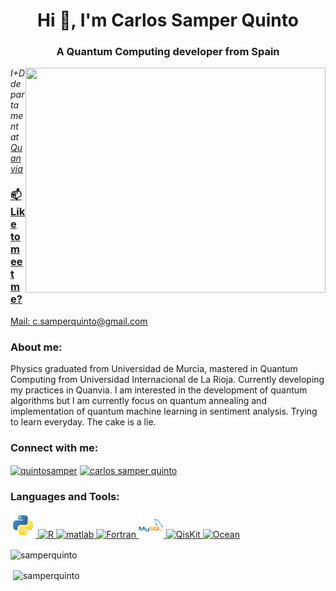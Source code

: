 <h1 align="center">Hi 👋, I'm Carlos Samper Quinto</h1>
<h3 align="center">A Quantum Computing developer from Spain</h3>

<img align='right' src="https://giphy.com/embed/qgQUggAC3Pfv687qPC" width="480" height="360">
<p><em> I+D departament at <a href="https://www.quanvia.com/"> Quanvia
</em></p>

### 📫 Like to meet me?
Mail: c.samperquinto@gmail.com

<h3 align="left">About me:</h3>

 Physics graduated from Universidad de Murcia, mastered in Quantum Computing from Universidad Internacional de La Rioja. Currently developing my practices in Quanvia.
 I am interested in the development of quantum algorithms but I am currently focus on quantum annealing and implementation of quantum machine learning in sentiment analysis.
 Trying to learn everyday.
 The cake is a lie.

<h3 align="left">Connect with me:</h3>
<p align="left">
<a href="https://twitter.com/quintosamper" target="blank"><img align="center" src="https://raw.githubusercontent.com/rahuldkjain/github-profile-readme-generator/master/src/images/icons/Social/twitter.svg" alt="quintosamper" height="30" width="40" /></a>
<a href="https://linkedin.com/in/carlos samper quinto" target="blank"><img align="center" src="https://raw.githubusercontent.com/rahuldkjain/github-profile-readme-generator/master/src/images/icons/Social/linked-in-alt.svg" alt="carlos samper quinto" height="30" width="40" /></a>
</p>

<h3 align="left">Languages and Tools:</h3>
<p align="left"> 
  </a> <a href="https://www.python.org" target="_blank" rel="noreferrer"> <img src="https://raw.githubusercontent.com/devicons/devicon/master/icons/python/python-original.svg" alt="python" width="40" height="40"/> 
  </a> <a href="https://www.r-project.org/" target="_blank" rel="noreferrer"> <img src="https://www.r-project.org/logo/Rlogo.png" alt="R" width="40" height="40"/>
  <a href="https://www.mathworks.com/" target="_blank" rel="noreferrer"> <img src="https://upload.wikimedia.org/wikipedia/commons/2/21/Matlab_Logo.png" alt="matlab" width="40" height="40"/>
  </a> <a href="https://gcc.gnu.org/fortran/" target="_blank" rel="noreferrer"> <img src="https://upload.wikimedia.org/wikipedia/commons/b/b8/Fortran_logo.svg" alt="Fortran" width="40" height="40"/>  
  </a> <a href="https://www.mysql.com/" target="_blank" rel="noreferrer"> <img src="https://raw.githubusercontent.com/devicons/devicon/master/icons/mysql/mysql-original-wordmark.svg" alt="mysql" width="40" height="40"/>
  </a> <a href="https://qiskit.org/textbook/preface.html" target="_blank" rel="noreferrer"> <img src="https://upload.wikimedia.org/wikipedia/commons/5/51/Qiskit-Logo.svg" alt="QisKit" width="40" height="40"/>
  </a> <a href="https://docs.ocean.dwavesys.com/en/stable/#" target="_blank" rel="noreferrer"> <img src="https://companieslogo.com/img/orig/QBTS-dfc9fb9b.png?t=1666164742" alt="Ocean" width="40" height="40"/>
  </a> </p>

<p><img align="center" src="https://github-readme-streak-stats.herokuapp.com/?user=samperquinto&" alt="samperquinto" /></p>

<p>&nbsp;<img align="center" src="https://github-readme-stats.vercel.app/api?username=samperquinto&show_icons=true&locale=en" alt="samperquinto" /></p>

